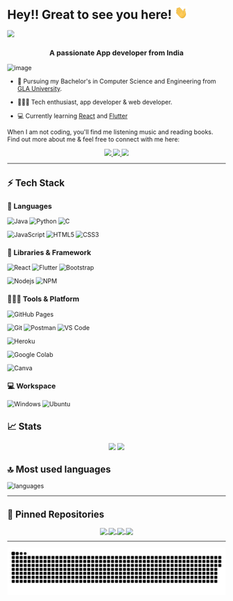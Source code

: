 # Hey!! Great to see you here! <img src="/Hi.gif" width="30px" height="30px">
![](https://komarev.com/ghpvc/?username=prog-harsh&style=for-the-badge&color=0891b2&labelColor=1c1917)
<h3 align="center">A passionate App developer from India</h3>

![image](https://user-images.githubusercontent.com/62786689/158386822-5355a031-0754-486c-b810-7c51c8f78fd1.png)

* 📖 Pursuing my Bachelor's in Computer Science and Engineering from [GLA University](https://www.gla.ac.in/). 

* 🧑🏻‍💻 Tech enthusiast, app developer & web developer. 

<!-- * 💡 Always open to collaborating on projects and innovative/disruptive ideas.  -->

* 💻 Currently learning [React](https://reactjs.org/) and [Flutter](https://flutter.dev/)

When I am not coding, you'll find me listening music and reading books. Find out more about me & feel free to connect with me here:

<p align="center">
	<a href="https://www.linkedin.com/in/harshtripathi9520/">
		<img src="https://img.shields.io/badge/LinkedIn-0077B5?style=for-the-badge&logo=linkedin&logoColor=white" />
	</a>
	<a href="https://www.instagram.com/progharsh/">
  <img  src="https://img.shields.io/badge/Instagram-E4405F?style=for-the-badge&logo=instagram&logoColor=white" />
</a>
        <a href="mailto:harshtripathi9520@gmail.com">
		<img src="https://img.shields.io/badge/Gmail-D14836?style=for-the-badge&logo=gmail&logoColor=white" />
	</a>
</p>

---

## ⚡ Tech Stack

### 🚀 Languages

![Java](https://img.shields.io/badge/Java-ED8B00?style=for-the-badge&logo=java&logoColor=white)
![Python](https://img.shields.io/badge/Python-FFD43B?style=for-the-badge&logo=python&logoColor=306998)
![C](https://img.shields.io/badge/C-00599C?style=for-the-badge&logo=c&logoColor=white)
<!-- ![C++](https://img.shields.io/badge/C%2B%2B-00599C?style=for-the-badge&logo=c%2B%2B&logoColor=white) -->
![JavaScript](https://img.shields.io/badge/JavaScript-323330?style=for-the-badge&logo=javascript&logoColor=F7DF1E)
![HTML5](https://img.shields.io/badge/HTML5-E34F26?style=for-the-badge&logo=html5&logoColor=white)
![CSS3](https://img.shields.io/badge/CSS3-1572B6?style=for-the-badge&logo=css3&logoColor=white)

### 🧩 Libraries & Framework

![React](https://img.shields.io/badge/React-20232A?style=for-the-badge&logo=react&logoColor=61DAFB)
![Flutter](https://img.shields.io/badge/Flutter-02569B?style=for-the-badge&logo=flutter&logoColor=white)
![Bootstrap](https://img.shields.io/badge/Bootstrap-563D7C?style=for-the-badge&logo=bootstrap&logoColor=white)
<!-- ![jquey](https://img.shields.io/badge/jQuery-0769AD?style=for-the-badge&logo=jquery&logoColor=white) -->
![Nodejs](https://img.shields.io/badge/Node.js-339933?style=for-the-badge&logo=nodedotjs&logoColor=white)
![NPM](https://img.shields.io/badge/npm-CB3837?style=for-the-badge&logo=npm&logoColor=white)
<!-- ![Material UI](https://img.shields.io/badge/Material--UI-0081CB?style=for-the-badge&logo=material-ui&logoColor=white)
![OpenCV](https://img.shields.io/badge/OpenCV-27338e?style=for-the-badge&logo=OpenCV&logoColor=white)
![Socket.io](https://img.shields.io/badge/Socket.io-010101?&style=for-the-badge&logo=Socket.io&logoColor=white) -->

### 🧑🏻‍💻 Tools & Platform

![GitHub Pages](https://img.shields.io/badge/GitHub_Pages-100000?style=for-the-badge&logo=github&logoColor=white)
<!-- ![GitHub Actions](https://img.shields.io/badge/GitHub_Actions-2088FF?style=for-the-badge&logo=github-actions&logoColor=white) -->
<!-- ![Google Cloud](https://img.shields.io/badge/Google_Cloud-4285F4?style=for-the-badge&logo=google-cloud&logoColor=white) -->
![Git](https://img.shields.io/badge/Git-F05032?style=for-the-badge&logo=git&logoColor=white)
![Postman](https://img.shields.io/badge/Postman-FF6C37?style=for-the-badge&logo=Postman&logoColor=white)
![VS Code](https://img.shields.io/badge/Visual_Studio_Code-0078D4?style=for-the-badge&logo=visual%20studio%20code&logoColor=white)
<!-- ![VS](https://img.shields.io/badge/Visual_Studio-5C2D91?style=for-the-badge&logo=visual%20studio&logoColor=white) -->
![Heroku](https://img.shields.io/badge/Heroku-430098?style=for-the-badge&logo=heroku&logoColor=white)
<!-- ![Netlify](https://img.shields.io/badge/Netlify-00C7B7?style=for-the-badge&logo=netlify&logoColor=white) -->
![Google Colab](https://img.shields.io/badge/Colab-F9AB00?style=for-the-badge&logo=googlecolab&color=525252)
<!-- ![Figma](https://img.shields.io/badge/Figma-F24E1E?style=for-the-badge&logo=figma&logoColor=white) -->
![Canva](https://img.shields.io/badge/Canva-%2300C4CC.svg?&style=for-the-badge&logo=Canva&logoColor=white)

### 💻 Workspace

![Windows](https://img.shields.io/badge/Windows-0078D6?style=for-the-badge&logo=windows&logoColor=white)
![Ubuntu](https://img.shields.io/badge/Ubuntu-E95420?style=for-the-badge&logo=ubuntu&logoColor=white)

## 📈 Stats

<p align="center">
  <img width="48%" src="https://github-readme-stats.vercel.app/api?username=prog-harsh&show_icons=true&hide_border=true&theme=radical" />
  <img width="48%" src="https://github-readme-streak-stats.herokuapp.com/?user=prog-harsh&hide_border=true&theme=radical" />
</p>


## 🔝 Most used languages

  <img alt="languages" src="https://github-readme-stats.vercel.app/api/top-langs/?username=prog-harsh&layout=compact&hide_border=true&theme=radical" />

---

## 📕 Pinned Repositories

<p align="center">

<a href="https://github.com/prog-harsh/Hacktoberfest2021">
  <img align="center" src="https://github-readme-stats.vercel.app/api/pin/?username=prog-harsh&repo=Hacktoberfest2021&hide_border=true&theme=radical" />
</a>

<a href="https://github.com/prog-harsh/DR.Fit">
  <img align="center" src="https://github-readme-stats.vercel.app/api/pin/?username=prog-harsh&repo=DR.Fit&hide_border=true&theme=radical" />
</a>

<a href="https://github.com/prog-harsh/SmartHomeApp">
  <img align="center" src="https://github-readme-stats.vercel.app/api/pin/?username=prog-harsh&repo=SmartHomeApp&hide_border=true&theme=radical" />
</a>

<a href="https://github.com/prog-harsh/TodoApp">
  <img align="center" src="https://github-readme-stats.vercel.app/api/pin/?username=prog-harsh&repo=TodoApp&hide_border=true&theme=radical" />
</a>

</p>

<!-- ![Harsh's GitHub activity graph](https://activity-graph.herokuapp.com/graph?username=prog-harsh&hide_border=true&theme=redical) -->

---

<p align="center">
   <img src="/github-contribution-grid-snake.svg" alt="snake">
</p>
